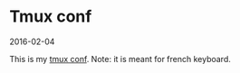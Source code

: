Tmux conf
===============
2016-02-04



This is my [tmux conf](https://github.com/lingtalfi/tmux-conf/blob/master/tmux-conf.txt).
Note: it is meant for french keyboard.